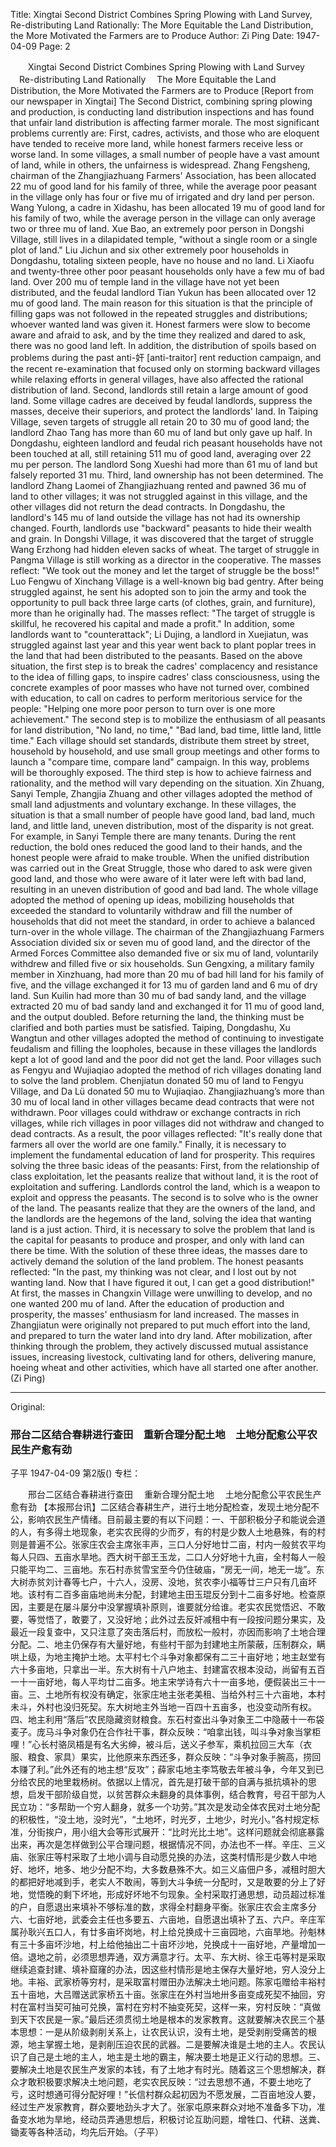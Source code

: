 Title: Xingtai Second District Combines Spring Plowing with Land Survey, Re-distributing Land Rationally: The More Equitable the Land Distribution, the More Motivated the Farmers are to Produce
Author: Zi Ping
Date: 1947-04-09
Page: 2

　　Xingtai Second District Combines Spring Plowing with Land Survey
  　Re-distributing Land Rationally
  　The More Equitable the Land Distribution, the More Motivated the Farmers are to Produce
    [Report from our newspaper in Xingtai] The Second District, combining spring plowing and production, is conducting land distribution inspections and has found that unfair land distribution is affecting farmer morale. The most significant problems currently are: First, cadres, activists, and those who are eloquent have tended to receive more land, while honest farmers receive less or worse land. In some villages, a small number of people have a vast amount of land, while in others, the unfairness is widespread. Zhang Fengsheng, chairman of the Zhangjiazhuang Farmers' Association, has been allocated 22 mu of good land for his family of three, while the average poor peasant in the village only has four or five mu of irrigated and dry land per person. Wang Yulong, a cadre in Xidashu, has been allocated 19 mu of good land for his family of two, while the average person in the village can only average two or three mu of land. Xue Bao, an extremely poor person in Dongshi Village, still lives in a dilapidated temple, "without a single room or a single plot of land." Liu Jichun and six other extremely poor households in Dongdashu, totaling sixteen people, have no house and no land. Li Xiaofu and twenty-three other poor peasant households only have a few mu of bad land. Over 200 mu of temple land in the village have not yet been distributed, and the feudal landlord Tian Yukun has been allocated over 12 mu of good land. The main reason for this situation is that the principle of filling gaps was not followed in the repeated struggles and distributions; whoever wanted land was given it. Honest farmers were slow to become aware and afraid to ask, and by the time they realized and dared to ask, there was no good land left. In addition, the distribution of spoils based on problems during the past anti-奸 [anti-traitor] rent reduction campaign, and the recent re-examination that focused only on storming backward villages while relaxing efforts in general villages, have also affected the rational distribution of land. Second, landlords still retain a large amount of good land. Some village cadres are deceived by feudal landlords, suppress the masses, deceive their superiors, and protect the landlords' land. In Taiping Village, seven targets of struggle all retain 20 to 30 mu of good land; the landlord Zhao Tang has more than 60 mu of land but only gave up half. In Dongdashu, eighteen landlord and feudal rich peasant households have not been touched at all, still retaining 511 mu of good land, averaging over 22 mu per person. The landlord Song Xueshi had more than 61 mu of land but falsely reported 31 mu. Third, land ownership has not been determined. The landlord Zhang Laomei of Zhangjiazhuang rented and pawned 36 mu of land to other villages; it was not struggled against in this village, and the other villages did not return the dead contracts. In Dongdashu, the landlord's 145 mu of land outside the village has not had its ownership changed. Fourth, landlords use "backward" peasants to hide their wealth and grain. In Dongshi Village, it was discovered that the target of struggle Wang Erzhong had hidden eleven sacks of wheat. The target of struggle in Pangma Village is still working as a director in the cooperative. The masses reflect: "We took out the money and let the target of struggle be the boss!" Luo Fengwu of Xinchang Village is a well-known big bad gentry. After being struggled against, he sent his adopted son to join the army and took the opportunity to pull back three large carts (of clothes, grain, and furniture), more than he originally had. The masses reflect: "The target of struggle is skillful, he recovered his capital and made a profit." In addition, some landlords want to "counterattack"; Li Dujing, a landlord in Xuejiatun, was struggled against last year and this year went back to plant poplar trees in the land that had been distributed to the peasants. Based on the above situation, the first step is to break the cadres' complacency and resistance to the idea of filling gaps, to inspire cadres' class consciousness, using the concrete examples of poor masses who have not turned over, combined with education, to call on cadres to perform meritorious service for the people: "Helping one more poor person to turn over is one more achievement." The second step is to mobilize the enthusiasm of all peasants for land distribution, "No land, no time," "Bad land, bad time, little land, little time." Each village should set standards, distribute them street by street, household by household, and use small group meetings and other forms to launch a "compare time, compare land" campaign. In this way, problems will be thoroughly exposed. The third step is how to achieve fairness and rationality, and the method will vary depending on the situation. Xin Zhuang, Sanyi Temple, Zhangjia Zhuang and other villages adopted the method of small land adjustments and voluntary exchange. In these villages, the situation is that a small number of people have good land, bad land, much land, and little land, uneven distribution, most of the disparity is not great. For example, in Sanyi Temple there are many tenants. During the rent reduction, the bold ones reduced the good land to their hands, and the honest people were afraid to make trouble. When the unified distribution was carried out in the Great Struggle, those who dared to ask were given good land, and those who were aware of it later were left with bad land, resulting in an uneven distribution of good and bad land. The whole village adopted the method of opening up ideas, mobilizing households that exceeded the standard to voluntarily withdraw and fill the number of households that did not meet the standard, in order to achieve a balanced turn-over in the whole village. The chairman of the Zhangjiazhuang Farmers Association divided six or seven mu of good land, and the director of the Armed Forces Committee also demanded five or six mu of land, voluntarily withdrew and filled five or six households. Sun Gengxing, a military family member in Xinzhuang, had more than 20 mu of bad hill land for his family of five, and the village exchanged it for 13 mu of garden land and 6 mu of dry land. Sun Kuilin had more than 30 mu of bad sandy land, and the village extracted 20 mu of bad sandy land and exchanged it for 11 mu of good land, and the output doubled. Before returning the land, the thinking must be clarified and both parties must be satisfied. Taiping, Dongdashu, Xu Wangtun and other villages adopted the method of continuing to investigate feudalism and filling the loopholes, because in these villages the landlords kept a lot of good land and the poor did not get the land. Poor villages such as Fengyu and Wujiaqiao adopted the method of rich villages donating land to solve the land problem. Chenjiatun donated 50 mu of land to Fengyu Village, and Da Lü donated 50 mu to Wujiaqiao. Zhangjiazhuang’s more than 30 mu of local land in other villages became dead contracts that were not withdrawn. Poor villages could withdraw or exchange contracts in rich villages, while rich villages in poor villages did not withdraw and changed to dead contracts. As a result, the poor villages reflected: "It's really done that farmers all over the world are one family." Finally, it is necessary to implement the fundamental education of land for prosperity. This requires solving the three basic ideas of the peasants: First, from the relationship of class exploitation, let the peasants realize that without land, it is the root of exploitation and suffering. Landlords control the land, which is a weapon to exploit and oppress the peasants. The second is to solve who is the owner of the land. The peasants realize that they are the owners of the land, and the landlords are the hegemons of the land, solving the idea that wanting land is a just action. Third, it is necessary to solve the problem that land is the capital for peasants to produce and prosper, and only with land can there be time. With the solution of these three ideas, the masses dare to actively demand the solution of the land problem. The honest peasants reflected: "In the past, my thinking was not clear, and I lost out by not wanting land. Now that I have figured it out, I can get a good distribution!" At first, the masses in Changxin Village were unwilling to develop, and no one wanted 200 mu of land. After the education of production and prosperity, the masses' enthusiasm for land increased. The masses in Zhangjiatun were originally not prepared to put much effort into the land, and prepared to turn the water land into dry land. After mobilization, after thinking through the problem, they actively discussed mutual assistance issues, increasing livestock, cultivating land for others, delivering manure, hoeing wheat and other activities, which have all started one after another. (Zi Ping)



<hr /> 

Original: 


### 邢台二区结合春耕进行查田　重新合理分配土地　土地分配愈公平农民生产愈有劲
子平
1947-04-09
第2版()
专栏：

　　邢台二区结合春耕进行查田
  　重新合理分配土地
  　土地分配愈公平农民生产愈有劲
    【本报邢台讯】二区结合春耕生产，进行土地分配检查，发现土地分配不公，影响农民生产情绪。目前最主要的有以下问题：一、干部积极分子和能说会道的人，有多得土地现象，老实农民得的少而歹，有的村是少数人土地悬殊，有的村则是普遍不公。张家庄农会主席张丰声，三口人分好地廿二亩，村内一般贫农平均每人只四、五亩水旱地。西大树干部王玉龙，二口人分好地十九亩，全村每人一般只能平均二、三亩地。东石村赤贫雪宝至今仍住破庙，“房无一间，地无一垅”。东大树赤贫刘计春等七户，十六人，没房、没地，贫农李小福等廿三户只有几亩坏地。该村有二百多亩庙地尚未分配，封建地主田玉琨反分到十二亩多好地。检查原因，主要是在屡斗屡分中没掌握填补原则，谁要就分给谁。老实农民觉悟迟、不敢要，等觉悟了，敢要了，又没好地；此外过去反奸减租中有一段按问题分果实，及最近一段复查中，又只注意了突击落后村，而放松一般村，亦因而影响了土地合理分配。二、地主仍保存有大量好地，有些村干部为封建地主所蒙蔽，压制群众，瞒哄上级，为地主掩护土地。太平村七个斗争对象都保有二三十亩好地；地主赵堂有六十多亩地，只拿出一半。东大树有十八户地主、封建富农根本没动，尚留有五百一十一亩好地，每人平均廿二亩多。地主宋学诗有六十一亩多地，便假装出三十一亩。三、土地所有权没有确定，张家庄地主张老美租、当给外村三十六亩地，本村未斗，外村也没归死契。东大树地主外当地一百四十五亩多，也没变动所有权。四、地主利用“落后”农民隐藏资财粮食。东石村查出斗争对象王二中隐蔽十一布袋麦子。庞马斗争对象仍在合作社干事，群众反映：“咱拿出钱，叫斗争对象当掌柜哩！”心长村骆凤梧是有名大劣绅，被斗后，送义子参军，乘机拉回三大车（衣服、粮食、家具）果实，比他原来东西还多，群众反映：“斗争对象手腕高，捞回本赚了利。”此外还有的地主想“反攻”；薛家屯地主李笃敬去年被斗争，今年又到已分给农民的地里栽杨树。依据以上情况，首先是打破干部的自满与抵抗填补的思想，启发干部阶级自觉，以贫苦群众未翻身的具体事例，结合教育，号召干部为人民立功：“多帮助一个穷人翻身，就多一个功劳。”其次是发动全体农民对土地分配的积极性，“没土地，没时光”，“土地坏，时光歹，土地少，时光小。”各村规定标准，分街挨户，用小组大会等形式展开：“比时光比土地”。这样问题就会彻底暴露出来，再次是怎样做到公平合理问题，根据情况不同，办法也不一样。辛庄、三义庙、张家庄等村采取了土地小调与自动愿兑换的办法，这类村情形是少数人中地好、地坏，地多、地少分配不均，大多数悬殊不大。如三义庙佃户多，减租时胆大的都把好地减到手，老实人不敢闹，等到大斗争统一分配时，又是敢要的分上了好地，觉悟晚的剩下坏地，形成好坏地不匀现象。全村采取打通思想，动员超过标准的户，自愿退出来填补不够标准的数，求得全村翻身平衡。张家庄农会主席多分六、七亩好地，武委会主任也多要五、六亩地，自愿退出填补了五、六户。辛庄军属孙耿兴五口人，有廿多亩坏岗地，村上给兑换成十三亩园地，六亩旱地。孙魁林有三十多亩坏沙地，村上给他抽出二十亩坏沙地，兑换成十一亩好地，产量增加一倍。退地之前，必须思想弄通，双方满意才行。太平、东大树、徐王屯等村是采取继续追查封建、填补窟窿的办法，因这些村情形是地主保存大量好地，穷人没分上地。丰裕、武家桥等穷村，是采取富村赠田办法解决土地问题。陈家屯赠给丰裕村五十亩地，大吕赠送武家桥五十亩。张家庄在外村当地卅多亩变成死契不抽回，穷村在富村当契可抽可兑换，富村在穷村不抽变死契，这样一来，穷村反映：“真做到天下农民是一家。”最后还须贯彻土地是根本的发家教育。这就要解决农民三个基本思想：一是从阶级剥削关系上，让农民认识，没有土地，是受剥削受痛苦的根源，地主掌握土地，是剥削压迫农民的武器。二是要解决谁是土地的主人。农民认识了自己是土地的主人，地主是土地的霸主，解决要土地是正义行动的思想。三、要解决土地是农民生产发家的本钱，有了土地才有时光。随着这三个思想解决，群众才敢积极要求解决土地问题，老实农民反映：“过去思想不通，不要土地吃了亏，这时想通可得分配好哩！”长信村群众起初因为不愿发展，二百亩地没人要，经过生产发家教育，群众要地劲头才大了。张家屯原来群众对地不准备多下功，准备变水地为旱地，经动员弄通思想后，积极讨论互助问题，增牲口、代耕、送粪、锄麦等各种活动，均先后开始。（子平）

